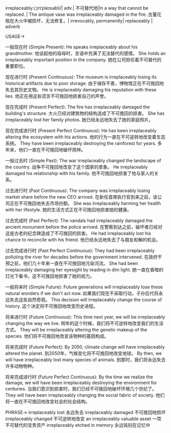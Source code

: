 irreplaceably:/ˌɪrɪˈpleɪsəbli/| adv.| 不可替代地|In a way that cannot be replaced. |  The antique vase was irreplaceably damaged in the fire.  古董花瓶在大火中被损坏，无法修复。|  irrevocably, permanently| replaceably | adverb

USAGE->

一般现在时 (Simple Present):
He speaks irreplaceably about his grandmother.  他谈起他的祖母时，言语中充满了无法替代的感情。
She holds an irreplaceably important position in the company.  她在公司担任着不可替代的重要职位。


现在进行时 (Present Continuous):
The museum is irreplaceably losing its historical artifacts due to poor storage.  由于储存不善，博物馆正在不可挽回地失去其历史文物。
He is irreplaceably damaging his reputation with these lies.  他正在用这些谎言不可挽回地损害自己的声誉。


现在完成时 (Present Perfect):
The fire has irreplaceably damaged the building's structure.  大火已经对建筑物的结构造成了不可挽回的损害。
She has irreplaceably lost her family photos. 她已经永远地失去了她的家庭照片。


现在完成进行时 (Present Perfect Continuous):
He has been irreplaceably altering the ecosystem with his actions.  他的行为一直在不可逆转地改变着生态系统。
They have been irreplaceably destroying the rainforest for years.  多年来，他们一直在不可挽回地破坏雨林。


一般过去时 (Simple Past):
The war irreplaceably changed the landscape of the country.  战争不可挽回地改变了这个国家的景象。
He irreplaceably damaged his relationship with his family. 他不可挽回地损害了他与家人的关系。


过去进行时 (Past Continuous):
The company was irreplaceably losing market share before the new CEO arrived.  在新任首席执行官到来之前，该公司正在不可挽回地失去市场份额。
She was irreplaceably harming her health with her lifestyle.  她的生活方式正在不可挽回地损害她的健康。


过去完成时 (Past Perfect):
The vandals had irreplaceably damaged the ancient monument before the police arrived.  在警察到达之前，破坏者已经对这座古老的纪念碑造成了不可挽回的损害。
He had irreplaceably lost his chance to reconcile with his friend.  他已经永远地失去了与朋友和解的机会。


过去完成进行时 (Past Perfect Continuous):
They had been irreplaceably polluting the river for decades before the government intervened.  在政府干预之前，他们几十年来一直在不可挽回地污染河流。
She had been irreplaceably damaging her eyesight by reading in dim light.  她一直在昏暗的灯光下看书，这不可挽回地损害了她的视力。



一般将来时 (Simple Future):
Future generations will irreplaceably lose these natural wonders if we don't act now.  如果我们现在不采取行动，子孙后代将永远失去这些自然奇观。
This decision will irreplaceably change the course of history.  这个决定将不可挽回地改变历史进程。


将来进行时 (Future Continuous):
This time next year, we will be irreplaceably changing the way we live.  明年的这个时候，我们将不可逆转地改变我们的生活方式。
They will be irreplaceably altering the genetic makeup of the species.  他们将不可挽回地改变该物种的基因构成。


将来完成时 (Future Perfect):
By 2050, climate change will have irreplaceably altered the planet.  到2050年，气候变化将不可挽回地改变地球。
By then, we will have irreplaceably lost many species of animals. 到那时，我们将永远失去许多动物物种。


将来完成进行时 (Future Perfect Continuous):
By the time we realize the damage, we will have been irreplaceably destroying the environment for centuries.  当我们意识到损害时，我们已经不可挽回地破坏环境几个世纪了。
They will have been irreplaceably changing the social fabric of society.  他们将一直在不可挽回地改变社会的社会结构。



PHRASE->
irreplaceably lost  永远失去
irreplaceably damaged  不可挽回地损坏
irreplaceably changed  不可逆转地改变
an irreplaceably valuable asset  一项不可替代的宝贵资产
irreplaceably etched in memory  永远铭刻在记忆中
